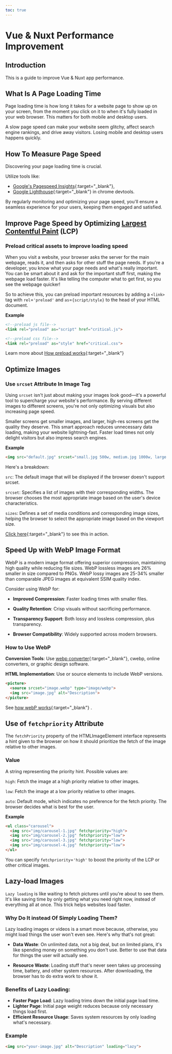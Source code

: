 ```yaml
---
toc: true
---
```


# Vue & Nuxt Performance Improvement

## Introduction

This is a guide to improve Vue & Nuxt app performance.

## What Is A Page Loading Time

Page loading time is how long it takes for a website page to show up on your screen, from the moment 
you click on it to when it's fully loaded in your web browser. This matters for both mobile and desktop users.

A slow page speed can make your website seem glitchy, affect search engine rankings, and drive away
visitors. Losing mobile and desktop users happens quickly.

## How To Measure Page Speed

Discovering your page loading time is crucial. 

Utilize tools like: 

- [Google's Pagespeed Insights](https://pagespeed.web.dev/){:target="_blank"},
- [Google Lighthouse](https://developer.chrome.com/docs/lighthouse/overview/#devtools){:target="_blank"}
in chrome devtools.

By regularly monitoring and optimizing your page speed, you'll ensure a seamless 
experience for your users, keeping them engaged and satisfied.

## Improve Page Speed by Optimizing <ins> Largest Contentful Paint</ins> (LCP)

### Preload critical assets to improve loading speed


When you visit a website, your browser asks the server for the main webpage, reads it, and then asks for 
other stuff the page needs. If you're a developer, you know what your page needs and what's really important.
You can be smart about it and ask for the important stuff first, making the webpage load faster. 
It's like telling the computer what to get first, so you see the webpage quicker!

So to achieve this, you can preload important resources by adding a `<link>` tag with `rel`=`'preload'` and
`as`=`{script/style}` to the head
of your HTML document.

**Example**
```html
<!--preload js file-->
<link rel="preload" as="script" href="critical.js">

<!--preload css file-->
<link rel="preload" as="style" href="critical.css">

```

Learn more about [How preload works](https://web.dev/articles/preload-critical-assets#how_preloading_works){:target="_blank"}

## Optimize Images

### Use `srcset` Attribute In Image Tag

Using `srcset` isn't just about making your images look good—it's a powerful tool to supercharge your 
website's performance. By serving different images to different screens, you're not only optimizing 
visuals but also increasing page speed.

Smaller screens get smaller images, and larger, high-res screens get the quality they deserve. 
This smart approach reduces unnecessary data loading, making your website lightning-fast. Faster
load times not only delight visitors but also impress search engines.

**Example**
```html
<img src="default.jpg" srcset="small.jpg 500w, medium.jpg 1000w, large.jpg 2000w" sizes="(max-width: 600px) 480px, (max-width: 1200px) 800px, 1200px" alt="Description">

```

Here's a breakdown:

`src`: The default image that will be displayed if the browser doesn't support srcset. 

`srcset`: Specifies a list of images with their corresponding widths. The browser chooses 
the most appropriate image based on the user's device characteristics. 

`sizes`: Defines a set of media conditions and corresponding image sizes, helping the browser 
to select the appropriate image based on the viewport size.

[Click here](https://mdn.github.io/learning-area/html/multimedia-and-embedding/responsive-images/responsive.html){:target="_blank"}
to see this in action.

## Speed Up with WebP Image Format

WebP is a modern image format offering superior compression, maintaining high quality while reducing file sizes.
WebP lossless images are 26% smaller in size compared to PNGs. WebP lossy images are 25-34% smaller than comparable 
JPEG images at equivalent SSIM quality index. 

Consider using WebP for:

- **Improved Compression**: Faster loading times with smaller files. 

- **Quality Retention**: Crisp visuals without sacrificing performance.

- **Transparency Support**: Both lossy and lossless compression, plus transparency.

- **Browser Compatibility**: Widely supported across modern browsers.

### How to Use WebP

**Conversion Tools**: Use [webp converter](https://webpconverter.com/){:target="_blank"}, cwebp, online converters, or graphic design software.

**HTML Implementation**: Use <picture> or source elements to include WebP versions.

```html
<picture>
  <source srcset="image.webp" type="image/webp">
  <img src="image.jpg" alt="Description">
</picture>

```

See [how webP works](https://developers.google.com/speed/webp#how_webp_works){:target="_blank"} .


## Use of `fetchpriority` Attribute

The `fetchPriority` property of the HTMLImageElement interface represents a hint given to the browser on how it should
prioritize the fetch of the image relative to other images.

### Value

A string representing the priority hint. Possible values are:

`high`: Fetch the image at a high priority relative to other images.

`low`: Fetch the image at a low priority relative to other images.

`auto`: Default mode, which indicates no preference for the fetch priority. The browser decides what is best for the user.

**Example**
```html
<ul class="carousel">
  <img src="img/carousel-1.jpg" fetchpriority="high">
  <img src="img/carousel-2.jpg" fetchpriority="low">
  <img src="img/carousel-3.jpg" fetchpriority="low">
  <img src="img/carousel-4.jpg" fetchpriority="low">
</ul>

```
You can specify `fetchpriority`=`'high'` to boost the priority of the LCP or other critical images.

## Lazy-load Images

`Lazy loading` is like waiting to fetch pictures until you're about to see them. It's like saving time by only
getting what you need right now, instead of everything all at once. This trick helps websites load faster.

### Why Do It instead Of Simply Loading Them?

Lazy loading images or videos is a smart move because, otherwise, you might load things the user won't even see.
Here's why that's not great:

- **Data Waste**: On unlimited data, not a big deal, but on limited plans, it's like spending money on something you don't use.
Better to use that data for things the user will actually see.

- **Resource Waste**: Loading stuff that's never seen takes up processing time, battery, and other system resources.
After downloading, the browser has to do extra work to show it.

### Benefits of Lazy Loading:

- **Faster Page Load**: Lazy loading trims down the initial page load time.
- **Lighter Page**: Initial page weight reduces because only necessary things load first.
- **Efficient Resource Usage**: Saves system resources by only loading what's necessary.

### Example

```html
<img src="your-image.jpg" alt="Description" loading="lazy">

```




